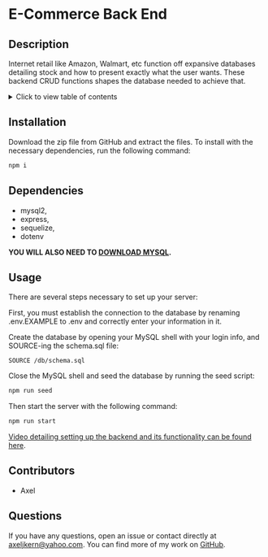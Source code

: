 # E-Commerce Back End

## Description
Internet retail like Amazon, Walmart, etc function off expansive databases detailing stock and how to present exactly what the user wants. These backend CRUD functions shapes the database needed to achieve that.

<details>
<summary>Click to view table of contents</summary>

## Table of Contents
* [Installation](#installation)
* [Dependencies](#dependencies)
* [Usage](#usage)
* [Contributors](#contributors)
* [Questions](#questions)
</details>

## Installation
Download the zip file from GitHub and extract the files. To install with the necessary dependencies, run the following command:

 ```bash
npm i
```

## Dependencies
- mysql2,
- express,
- sequelize,
- dotenv

**YOU WILL ALSO NEED TO [DOWNLOAD MYSQL](https://www.mysql.com/downloads/).**

## Usage
There are several steps necessary to set up your server:

First, you must establish the connection to the database by renaming .env.EXAMPLE to .env and correctly enter your information in it.

Create the database by opening your MySQL shell with your login info, and SOURCE-ing the schema.sql file:

```MySQL
SOURCE /db/schema.sql
```

Close the MySQL shell and seed the database by running the seed script:

```bash
npm run seed
```

Then start the server with the following command:

```bash
npm run start
```

[Video detailing setting up the backend and its functionality can be found here]().

## Contributors
- Axel

## Questions
If you have any questions, open an issue or contact directly at [axeljkern@yahoo.com](mailto:axeljkern@yahoo.com). You can find more of my work on [GitHub](https://www.github.com/Axeljk).